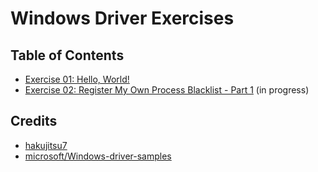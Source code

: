 # Windows Driver Exercises

## Table of Contents

- [Exercise 01: Hello, World!](./ex01/)
- [Exercise 02: Register My Own Process Blacklist - Part 1](./ex02/) (in progress)

## Credits

- [hakujitsu7](https://github.com/hakujitsu7)
- [microsoft/Windows-driver-samples](https://github.com/microsoft/Windows-driver-samples)